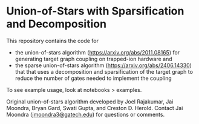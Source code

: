 # Union-of-Stars with Sparsification and Decomposition

This repository contains the code for
- the union-of-stars algorithm (https://arxiv.org/abs/2011.08165) for generating target graph coupling on trapped-ion hardware and
- the sparse union-of-stars algorithm (https://arxiv.org/abs/2406.14330) that that uses a decomposition and sparsification of the target graph to reduce the number of gates needed to implement the coupling

To see example usage, look at notebooks > examples.

Original union-of-stars algorithm developed by Joel Rajakumar, Jai Moondra, Bryan Gard, Swati Gupta, and Creston D. Herold. Contact Jai Moondra (jmoondra3@gatech.edu) for questions or comments.

